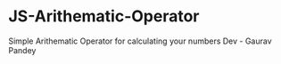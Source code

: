 # JS-Arithematic-Operator
Simple Arithematic Operator for calculating your numbers
Dev - Gaurav Pandey
